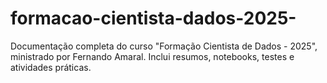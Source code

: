 # formacao-cientista-dados-2025-
Documentação completa do curso "Formação Cientista de Dados - 2025", ministrado por Fernando Amaral. Inclui resumos, notebooks, testes e atividades práticas.
